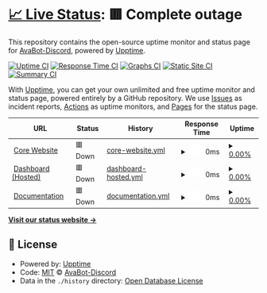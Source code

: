 # [📈 Live Status](https://status.atlanta-bot.fr): <!--live status--> **🟥 Complete outage**

This repository contains the open-source uptime monitor and status page for [AvaBot-Discord](https://status.atlanta-bot.fr), powered by [Upptime](https://github.com/upptime/upptime).

[![Uptime CI](https://github.com/AvaBot-Discord/ubiquitous-goggles/workflows/Uptime%20CI/badge.svg)](https://github.com/AvaBot-Discord/ubiquitous-goggles/actions?query=workflow%3A%22Uptime+CI%22)
[![Response Time CI](https://github.com/AvaBot-Discord/ubiquitous-goggles/workflows/Response%20Time%20CI/badge.svg)](https://github.com/AvaBot-Discord/ubiquitous-goggles/actions?query=workflow%3A%22Response+Time+CI%22)
[![Graphs CI](https://github.com/AvaBot-Discord/ubiquitous-goggles/workflows/Graphs%20CI/badge.svg)](https://github.com/AvaBot-Discord/ubiquitous-goggles/actions?query=workflow%3A%22Graphs+CI%22)
[![Static Site CI](https://github.com/AvaBot-Discord/ubiquitous-goggles/workflows/Static%20Site%20CI/badge.svg)](https://github.com/AvaBot-Discord/ubiquitous-goggles/actions?query=workflow%3A%22Static+Site+CI%22)
[![Summary CI](https://github.com/AvaBot-Discord/ubiquitous-goggles/workflows/Summary%20CI/badge.svg)](https://github.com/AvaBot-Discord/ubiquitous-goggles/actions?query=workflow%3A%22Summary+CI%22)

With [Upptime](https://upptime.js.org), you can get your own unlimited and free uptime monitor and status page, powered entirely by a GitHub repository. We use [Issues](https://github.com/AvaBot-Discord/ubiquitous-goggles/issues) as incident reports, [Actions](https://github.com/AvaBot-Discord/ubiquitous-goggles/actions) as uptime monitors, and [Pages](https://status.atlanta-bot.fr) for the status page.

<!--start: status pages-->
<!-- This summary is generated by Upptime (https://github.com/upptime/upptime) -->
<!-- Do not edit this manually, your changes will be overwritten -->
<!-- prettier-ignore -->
| URL | Status | History | Response Time | Uptime |
| --- | ------ | ------- | ------------- | ------ |
| <img alt="" src="https://favicons.githubusercontent.com/atlanta-bot.fr" height="13"> [Core Website](https://atlanta-bot.fr) | 🟥 Down | [core-website.yml](https://github.com/AvaBot-Discord/ubiquitous-goggles/commits/HEAD/history/core-website.yml) | <details><summary><img alt="Response time graph" src="./graphs/core-website/response-time-week.png" height="20"> 0ms</summary><br><a href="https://status.atlanta-bot.fr/history/core-website"><img alt="Response time 230" src="https://img.shields.io/endpoint?url=https%3A%2F%2Fraw.githubusercontent.com%2FAvaBot-Discord%2Fubiquitous-goggles%2FHEAD%2Fapi%2Fcore-website%2Fresponse-time.json"></a><br><a href="https://status.atlanta-bot.fr/history/core-website"><img alt="24-hour response time 0" src="https://img.shields.io/endpoint?url=https%3A%2F%2Fraw.githubusercontent.com%2FAvaBot-Discord%2Fubiquitous-goggles%2FHEAD%2Fapi%2Fcore-website%2Fresponse-time-day.json"></a><br><a href="https://status.atlanta-bot.fr/history/core-website"><img alt="7-day response time 0" src="https://img.shields.io/endpoint?url=https%3A%2F%2Fraw.githubusercontent.com%2FAvaBot-Discord%2Fubiquitous-goggles%2FHEAD%2Fapi%2Fcore-website%2Fresponse-time-week.json"></a><br><a href="https://status.atlanta-bot.fr/history/core-website"><img alt="30-day response time 0" src="https://img.shields.io/endpoint?url=https%3A%2F%2Fraw.githubusercontent.com%2FAvaBot-Discord%2Fubiquitous-goggles%2FHEAD%2Fapi%2Fcore-website%2Fresponse-time-month.json"></a><br><a href="https://status.atlanta-bot.fr/history/core-website"><img alt="1-year response time 230" src="https://img.shields.io/endpoint?url=https%3A%2F%2Fraw.githubusercontent.com%2FAvaBot-Discord%2Fubiquitous-goggles%2FHEAD%2Fapi%2Fcore-website%2Fresponse-time-year.json"></a></details> | <details><summary><a href="https://status.atlanta-bot.fr/history/core-website">0.00%</a></summary><a href="https://status.atlanta-bot.fr/history/core-website"><img alt="All-time uptime 47.09%" src="https://img.shields.io/endpoint?url=https%3A%2F%2Fraw.githubusercontent.com%2FAvaBot-Discord%2Fubiquitous-goggles%2FHEAD%2Fapi%2Fcore-website%2Fuptime.json"></a><br><a href="https://status.atlanta-bot.fr/history/core-website"><img alt="24-hour uptime 0.00%" src="https://img.shields.io/endpoint?url=https%3A%2F%2Fraw.githubusercontent.com%2FAvaBot-Discord%2Fubiquitous-goggles%2FHEAD%2Fapi%2Fcore-website%2Fuptime-day.json"></a><br><a href="https://status.atlanta-bot.fr/history/core-website"><img alt="7-day uptime 0.00%" src="https://img.shields.io/endpoint?url=https%3A%2F%2Fraw.githubusercontent.com%2FAvaBot-Discord%2Fubiquitous-goggles%2FHEAD%2Fapi%2Fcore-website%2Fuptime-week.json"></a><br><a href="https://status.atlanta-bot.fr/history/core-website"><img alt="30-day uptime 0.00%" src="https://img.shields.io/endpoint?url=https%3A%2F%2Fraw.githubusercontent.com%2FAvaBot-Discord%2Fubiquitous-goggles%2FHEAD%2Fapi%2Fcore-website%2Fuptime-month.json"></a><br><a href="https://status.atlanta-bot.fr/history/core-website"><img alt="1-year uptime 47.09%" src="https://img.shields.io/endpoint?url=https%3A%2F%2Fraw.githubusercontent.com%2FAvaBot-Discord%2Fubiquitous-goggles%2FHEAD%2Fapi%2Fcore-website%2Fuptime-year.json"></a></details>
| <img alt="" src="https://favicons.githubusercontent.com/dashboard.atlanta-bot.fr" height="13"> [Dashboard (Hosted)](https://dashboard.atlanta-bot.fr) | 🟥 Down | [dashboard-hosted.yml](https://github.com/AvaBot-Discord/ubiquitous-goggles/commits/HEAD/history/dashboard-hosted.yml) | <details><summary><img alt="Response time graph" src="./graphs/dashboard-hosted/response-time-week.png" height="20"> 0ms</summary><br><a href="https://status.atlanta-bot.fr/history/dashboard-hosted"><img alt="Response time 818" src="https://img.shields.io/endpoint?url=https%3A%2F%2Fraw.githubusercontent.com%2FAvaBot-Discord%2Fubiquitous-goggles%2FHEAD%2Fapi%2Fdashboard-hosted%2Fresponse-time.json"></a><br><a href="https://status.atlanta-bot.fr/history/dashboard-hosted"><img alt="24-hour response time 0" src="https://img.shields.io/endpoint?url=https%3A%2F%2Fraw.githubusercontent.com%2FAvaBot-Discord%2Fubiquitous-goggles%2FHEAD%2Fapi%2Fdashboard-hosted%2Fresponse-time-day.json"></a><br><a href="https://status.atlanta-bot.fr/history/dashboard-hosted"><img alt="7-day response time 0" src="https://img.shields.io/endpoint?url=https%3A%2F%2Fraw.githubusercontent.com%2FAvaBot-Discord%2Fubiquitous-goggles%2FHEAD%2Fapi%2Fdashboard-hosted%2Fresponse-time-week.json"></a><br><a href="https://status.atlanta-bot.fr/history/dashboard-hosted"><img alt="30-day response time 0" src="https://img.shields.io/endpoint?url=https%3A%2F%2Fraw.githubusercontent.com%2FAvaBot-Discord%2Fubiquitous-goggles%2FHEAD%2Fapi%2Fdashboard-hosted%2Fresponse-time-month.json"></a><br><a href="https://status.atlanta-bot.fr/history/dashboard-hosted"><img alt="1-year response time 818" src="https://img.shields.io/endpoint?url=https%3A%2F%2Fraw.githubusercontent.com%2FAvaBot-Discord%2Fubiquitous-goggles%2FHEAD%2Fapi%2Fdashboard-hosted%2Fresponse-time-year.json"></a></details> | <details><summary><a href="https://status.atlanta-bot.fr/history/dashboard-hosted">0.00%</a></summary><a href="https://status.atlanta-bot.fr/history/dashboard-hosted"><img alt="All-time uptime 32.78%" src="https://img.shields.io/endpoint?url=https%3A%2F%2Fraw.githubusercontent.com%2FAvaBot-Discord%2Fubiquitous-goggles%2FHEAD%2Fapi%2Fdashboard-hosted%2Fuptime.json"></a><br><a href="https://status.atlanta-bot.fr/history/dashboard-hosted"><img alt="24-hour uptime 0.00%" src="https://img.shields.io/endpoint?url=https%3A%2F%2Fraw.githubusercontent.com%2FAvaBot-Discord%2Fubiquitous-goggles%2FHEAD%2Fapi%2Fdashboard-hosted%2Fuptime-day.json"></a><br><a href="https://status.atlanta-bot.fr/history/dashboard-hosted"><img alt="7-day uptime 0.00%" src="https://img.shields.io/endpoint?url=https%3A%2F%2Fraw.githubusercontent.com%2FAvaBot-Discord%2Fubiquitous-goggles%2FHEAD%2Fapi%2Fdashboard-hosted%2Fuptime-week.json"></a><br><a href="https://status.atlanta-bot.fr/history/dashboard-hosted"><img alt="30-day uptime 0.00%" src="https://img.shields.io/endpoint?url=https%3A%2F%2Fraw.githubusercontent.com%2FAvaBot-Discord%2Fubiquitous-goggles%2FHEAD%2Fapi%2Fdashboard-hosted%2Fuptime-month.json"></a><br><a href="https://status.atlanta-bot.fr/history/dashboard-hosted"><img alt="1-year uptime 32.78%" src="https://img.shields.io/endpoint?url=https%3A%2F%2Fraw.githubusercontent.com%2FAvaBot-Discord%2Fubiquitous-goggles%2FHEAD%2Fapi%2Fdashboard-hosted%2Fuptime-year.json"></a></details>
| <img alt="" src="https://favicons.githubusercontent.com/docs.atlanta-bot.fr" height="13"> [Documentation](https://docs.atlanta-bot.fr) | 🟥 Down | [documentation.yml](https://github.com/AvaBot-Discord/ubiquitous-goggles/commits/HEAD/history/documentation.yml) | <details><summary><img alt="Response time graph" src="./graphs/documentation/response-time-week.png" height="20"> 0ms</summary><br><a href="https://status.atlanta-bot.fr/history/documentation"><img alt="Response time 144" src="https://img.shields.io/endpoint?url=https%3A%2F%2Fraw.githubusercontent.com%2FAvaBot-Discord%2Fubiquitous-goggles%2FHEAD%2Fapi%2Fdocumentation%2Fresponse-time.json"></a><br><a href="https://status.atlanta-bot.fr/history/documentation"><img alt="24-hour response time 0" src="https://img.shields.io/endpoint?url=https%3A%2F%2Fraw.githubusercontent.com%2FAvaBot-Discord%2Fubiquitous-goggles%2FHEAD%2Fapi%2Fdocumentation%2Fresponse-time-day.json"></a><br><a href="https://status.atlanta-bot.fr/history/documentation"><img alt="7-day response time 0" src="https://img.shields.io/endpoint?url=https%3A%2F%2Fraw.githubusercontent.com%2FAvaBot-Discord%2Fubiquitous-goggles%2FHEAD%2Fapi%2Fdocumentation%2Fresponse-time-week.json"></a><br><a href="https://status.atlanta-bot.fr/history/documentation"><img alt="30-day response time 0" src="https://img.shields.io/endpoint?url=https%3A%2F%2Fraw.githubusercontent.com%2FAvaBot-Discord%2Fubiquitous-goggles%2FHEAD%2Fapi%2Fdocumentation%2Fresponse-time-month.json"></a><br><a href="https://status.atlanta-bot.fr/history/documentation"><img alt="1-year response time 144" src="https://img.shields.io/endpoint?url=https%3A%2F%2Fraw.githubusercontent.com%2FAvaBot-Discord%2Fubiquitous-goggles%2FHEAD%2Fapi%2Fdocumentation%2Fresponse-time-year.json"></a></details> | <details><summary><a href="https://status.atlanta-bot.fr/history/documentation">0.00%</a></summary><a href="https://status.atlanta-bot.fr/history/documentation"><img alt="All-time uptime 0.00%" src="https://img.shields.io/endpoint?url=https%3A%2F%2Fraw.githubusercontent.com%2FAvaBot-Discord%2Fubiquitous-goggles%2FHEAD%2Fapi%2Fdocumentation%2Fuptime.json"></a><br><a href="https://status.atlanta-bot.fr/history/documentation"><img alt="24-hour uptime 0.00%" src="https://img.shields.io/endpoint?url=https%3A%2F%2Fraw.githubusercontent.com%2FAvaBot-Discord%2Fubiquitous-goggles%2FHEAD%2Fapi%2Fdocumentation%2Fuptime-day.json"></a><br><a href="https://status.atlanta-bot.fr/history/documentation"><img alt="7-day uptime 0.00%" src="https://img.shields.io/endpoint?url=https%3A%2F%2Fraw.githubusercontent.com%2FAvaBot-Discord%2Fubiquitous-goggles%2FHEAD%2Fapi%2Fdocumentation%2Fuptime-week.json"></a><br><a href="https://status.atlanta-bot.fr/history/documentation"><img alt="30-day uptime 0.00%" src="https://img.shields.io/endpoint?url=https%3A%2F%2Fraw.githubusercontent.com%2FAvaBot-Discord%2Fubiquitous-goggles%2FHEAD%2Fapi%2Fdocumentation%2Fuptime-month.json"></a><br><a href="https://status.atlanta-bot.fr/history/documentation"><img alt="1-year uptime 0.00%" src="https://img.shields.io/endpoint?url=https%3A%2F%2Fraw.githubusercontent.com%2FAvaBot-Discord%2Fubiquitous-goggles%2FHEAD%2Fapi%2Fdocumentation%2Fuptime-year.json"></a></details>

<!--end: status pages-->

[**Visit our status website →**](https://status.atlanta-bot.fr)

## 📄 License

- Powered by: [Upptime](https://github.com/upptime/upptime)
- Code: [MIT](./LICENSE) © [AvaBot-Discord](https://status.atlanta-bot.fr)
- Data in the `./history` directory: [Open Database License](https://opendatacommons.org/licenses/odbl/1-0/)
